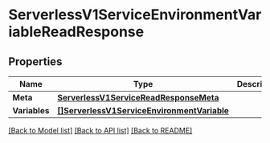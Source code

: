 # ServerlessV1ServiceEnvironmentVariableReadResponse

## Properties

Name | Type | Description | Notes
------------ | ------------- | ------------- | -------------
**Meta** | [**ServerlessV1ServiceReadResponseMeta**](serverless_v1_serviceReadResponse_meta.md) |  | [optional] 
**Variables** | [**[]ServerlessV1ServiceEnvironmentVariable**](serverless.v1.service.environment.variable.md) |  | [optional] 

[[Back to Model list]](../README.md#documentation-for-models) [[Back to API list]](../README.md#documentation-for-api-endpoints) [[Back to README]](../README.md)


